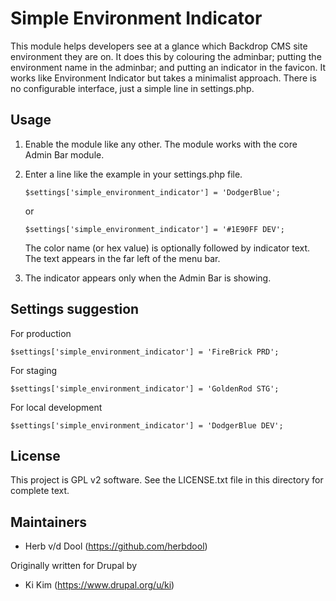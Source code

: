 Simple Environment Indicator
============================
This module helps developers see at a glance which Backdrop CMS site environment they are on. It does this by colouring the adminbar; putting the environment name in the adminbar; and putting an indicator in the favicon. It works like Environment Indicator but takes a minimalist approach. There is no configurable interface, just a simple line in settings.php.

Usage
-----

1. Enable the module like any other. The module works with the core Admin Bar module.

2. Enter a line like the example in your settings.php file.

   `$settings['simple_environment_indicator'] = 'DodgerBlue';`

   or

   `$settings['simple_environment_indicator'] = '#1E90FF DEV';`

   The color name (or hex value) is optionally followed by indicator text.
   The text appears in the far left of the menu bar.

3. The indicator appears only when the Admin Bar is showing.

Settings suggestion
-------------------

For production
```
$settings['simple_environment_indicator'] = 'FireBrick PRD';
```

For staging
```
$settings['simple_environment_indicator'] = 'GoldenRod STG';
```

For local development
```
$settings['simple_environment_indicator'] = 'DodgerBlue DEV';
```

License
-------

This project is GPL v2 software. See the LICENSE.txt file in this directory for complete text.

Maintainers
-----------

- Herb v/d Dool (https://github.com/herbdool)

Originally written for Drupal by

- Ki Kim (https://www.drupal.org/u/ki)
